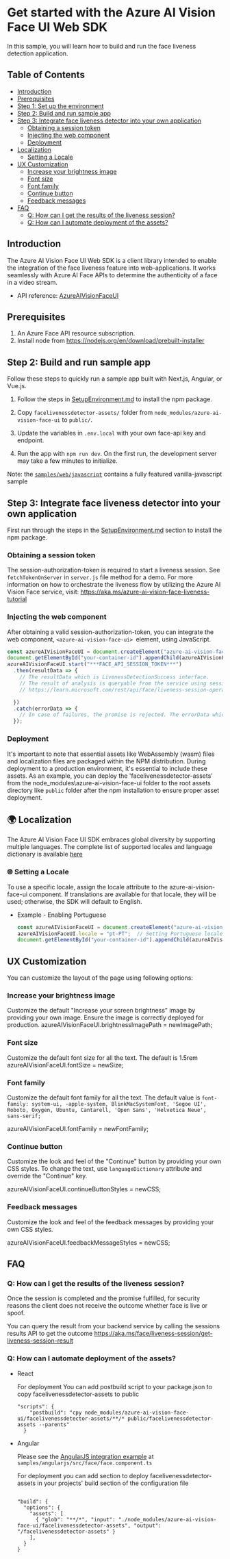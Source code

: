 # Get started with the Azure AI Vision Face UI Web SDK

In this sample, you will learn how to build and run the face liveness detection application.

## Table of Contents

* [Introduction](#introduction)
* [Prerequisites](#prerequisites)
* [Step 1: Set up the environment](SetupEnvironment.md)
* [Step 2: Build and run sample app](#step-2-build-and-run-sample-app)
* [Step 3: Integrate face liveness detector into your own application](#step-3-integrate-face-liveness-detector-into-your-own-application)
    * [Obtaining a session token](#obtaining-a-session-token)
    * [Injecting the web component](#injecting-the-web-component)
    * [Deployment](#deployment)
* [Localization](#🌍-localization)
   * [Setting a Locale](#🌐-setting-a-locale)
* [UX Customization](#ux-customization)
   * [Increase your brightness image](#increase-your-brightness-image)
   * [Font size](#font-size)
   * [Font family](#font-family)
   * [Continue button](#continue-button)
   * [Feedback messages](#feedback-messages)
* [FAQ](#faq)
   * [Q: How can I get the results of the liveness session?](#q-how-can-i-get-the-results-of-the-liveness-session)
   * [Q: How can I automate deployment of the assets?](#q-how-can-i-automate-deployment-of-the-assets)

## Introduction

The Azure AI Vision Face UI Web SDK is a client library intended to enable the integration of the face liveness feature into web-applications. It works seamlessly with Azure AI Face APIs to determine the authenticity of a face in a video stream.

* API reference: [AzureAIVisionFaceUI](https://aka.ms/azure-ai-vision-face-liveness-client-sdk-web-api-reference)

## Prerequisites

1. An Azure Face API resource subscription.
2. Install node from https://nodejs.org/en/download/prebuilt-installer

## Step 2: Build and run sample app

Follow these steps to quickly run a sample app built with Next.js, Angular, or Vue.js.

1. Follow the steps in [SetupEnvironment.md](SetupEnvironment.md) to install the npm package.

2. Copy `facelivenessdetector-assets/` folder from `node_modules/azure-ai-vision-face-ui` to `public/`.

3. Update the variables in `.env.local` with your own face-api key and endpoint.

4. Run the app with `npm run dev`. On the first run, the development server may take a few minutes to initialize.

Note: the [`samples/web/javascript`](./javascript/) contains a fully featured vanilla-javascript sample

## Step 3: Integrate face liveness detector into your own application

First run through the steps in the [SetupEnvironment.md](./SetupEnvironment.md) section to install the npm package.

### Obtaining a session token

  The session-authorization-token is required to start a liveness session. See `fetchTokenOnServer` in `server.js` file method for a demo. 
  For more information on how to orchestrate the liveness flow by utilizing the Azure AI Vision Face service, visit: https://aka.ms/azure-ai-vision-face-liveness-tutorial 

### Injecting the web component

  After obtaining a valid session-authorization-token, you can integrate the web component, `<azure-ai-vision-face-ui> `element, using JavaScript.

  ```javascript
  const azureAIVisionFaceUI = document.createElement("azure-ai-vision-face-ui");
  document.getElementById("your-container-id").appendChild(azureAIVisionFaceUI);
  azureAIVisionFaceUI.start("***FACE_API_SESSION_TOKEN***")
    .then(resultData => { 
      // The resultData which is LivenessDetectionSuccess interface.
      // The result of analysis is queryable from the service using sessions result API
      // https://learn.microsoft.com/rest/api/face/liveness-session-operations/get-liveness-session-result?view=rest-face-v1.2-preview.1&tabs=HTTP

    })
    .catch(errorData => {
      // In case of failures, the promise is rejected. The errorData which is LivenessDetectionError interface, contains the reason for the failure.
    });
  ```

### Deployment

  It's important to note that essential assets like WebAssembly (wasm) files and localization files are packaged within the NPM distribution. During deployment to a production environment, it's essential to include these assets. As an example, you can deploy the 'facelivenessdetector-assets' from the node_modules\azure-ai-vision-face-ui folder to the root assets directory like `public` folder after the npm installation to ensure proper asset deployment.


## 🌍 Localization

The Azure AI Vision Face UI SDK embraces global diversity by supporting multiple languages. The complete list of supported locales and language dictionary is available [here](../Localization.md)

### 🌐 Setting a Locale

  To use a specific locale, assign the locale attribute to the azure-ai-vision-face-ui component. If translations are available for that locale, they will be used; otherwise, the SDK will default to English.

* Example - Enabling Portuguese
  ```javascript
  const azureAIVisionFaceUI = document.createElement("azure-ai-vision-face-ui");
  azureAIVisionFaceUI.locale = "pt-PT";  // Setting Portuguese locale
  document.getElementById("your-container-id").appendChild(azureAIVisionFaceUI);
  ```

## UX Customization
You can customize the layout of the page using following options:

### Increase your brightness image
  Customize the default "Increase your screen brightness" image by providing your own image. Ensure the image is correctly deployed for production.
  azureAIVisionFaceUI.brightnessImagePath = newImagePath;
  
### Font size
  Customize the default font size for all the text. The default is 1.5rem
  azureAIVisionFaceUI.fontSize = newSize;
    
### Font family
  Customize the default font family for all the text. The default value is `font-family: system-ui, -apple-system, BlinkMacSystemFont, 'Segoe UI', Roboto, Oxygen, Ubuntu, Cantarell, 'Open Sans', 'Helvetica Neue', sans-serif;`
  
  azureAIVisionFaceUI.fontFamily = newFontFamily;
    
### Continue button
  Customize the look and feel of the "Continue" button by providing your own CSS styles. To change the text, use `languageDictionary` attribute and override the "Continue" key.
  
  azureAIVisionFaceUI.continueButtonStyles = newCSS;
    
### Feedback messages
  Customize the look and feel of the feedback messages by providing your own CSS styles.
  
  azureAIVisionFaceUI.feedbackMessageStyles = newCSS;
    
## FAQ
    
### Q: How can I get the results of the liveness session?

Once the session is completed and the promise fulfilled, for security reasons the client does not receive the outcome whether face is live or spoof. 

You can query the result from your backend service by calling the sessions results API to get the outcome
https://aka.ms/face/liveness-session/get-liveness-session-result

### Q: How can I automate deployment of the assets?

* React

  For deployment
  You can add postbuild script to your package.json to copy facelivenessdetector-assets to public
  ```
  "scripts": {
      "postbuild": "cpy node_modules/azure-ai-vision-face-ui/facelivenessdetector-assets/**/* public/facelivenessdetector-assets --parents"
    }
  ```

* Angular

  Please see the [AngularJS integration example](./angularjs/src/face/face.component.ts) at `samples/angularjs/src/face/face.component.ts`

  For deployment you can add section to deploy facelivenessdetector-assets in your projects' build section of the configuration file
  ```
  
  "build": {
    "options": {
      "assets": [
        { "glob": "**/*", "input": "./node_modules/azure-ai-vision-face-ui/facelivenessdetector-assets", "output": "/facelivenessdetector-assets" }
      ],
    }
  }
  ```
